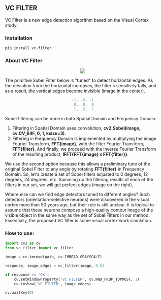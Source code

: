 ## VC FILTER
VC Filter is a new edge detection algorithm based on the Visual Cortex study.

### Installation
```
pip install vc-filter
```
### About VC Filter

<p align="center"><img src="https://boriskravtsov.com/images/hello_demo.png"/>

The primitive Sobel Filter below is "tuned" to detect horizontal edges. As the deviation from the 
horizontal increases, the filter's sensitivity falls, and as a result, the vertical edges become 
invisible (image in the center).

<div align="center">

```Python
-1, -2, -1
 0,  0,  0
 1,  2,  1
```
</div>

Sobel filtering can be done in both Spatial Domain and Frequency Domain:
1. Filtering in Spatial Domain uses convolution, **cv2.Sobel(image, cv.CV_64F, 0, 1, ksize=3)**.
2. Filtering in Frequency Domain is implemented by multiplying the image Fourier Transform, **FFT{image}**, 
with the filter Fourier Transform, **FFT{filter}**. And finally, we proceed with the Inverse Fourier Transform 
of the resulting product, **IFFT{FFT{image} x FFT{filter}}**.

We use the second option because this allows a preliminary tune of the original Sobel Filter to any angle 
by rotating **FFT{filter}** in Frequency Domain. So, let's create a set of Sobel filters adjusted to 
0 degrees, 12 degrees, 24 degrees, etc. Summing up the filtering results of each of the filters in our set, 
we will get perfect edges (image on the right).

Where else can we find edge detectors tuned to different angles? Such detectors (orientation-selective neurons) 
were discovered in the visual cortex more than 50 years ago, but their role is still unclear. It is logical to 
assume that these neurons compose a high-quality contour image of the visible object in the same way as the set 
of Sobel Filters in our method. Essentially, the proposed VC filter is some visual cortex work simulation.

### How to use:
```Python
import cv2 as cv
from vc_filter import vc_filter

image = cv.imread(path, cv.IMREAD_GRAYSCALE)

response, image_edges = vc_filter(image, 0.5)

if response == 'OK':
    cv.setWindowProperty('VC FILTER', cv.WND_PROP_TOPMOST, 1)
    cv.imshow('VC FILTER', image_edges)

cv.waitKey(0)
```
